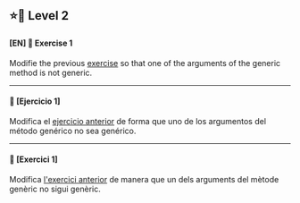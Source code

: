 ⭐🌟 Level 2
-

#### [EN] 📍 Exercise 1

Modifie the previous [exercise](https://github.com/ariamdev/IT-ACADEMY-SPRINT-1/tree/main/SPRINT1/Tasca%20S1%2006%20Generics/Nivell%201/n1exercici2) so that one of the arguments of the generic method is not generic.

---

#### 📍 [Ejercicio 1]

Modifica el [ejercicio anterior](https://github.com/ariamdev/IT-ACADEMY-SPRINT-1/tree/main/SPRINT1/Tasca%20S1%2006%20Generics/Nivell%201/n1exercici2) de forma que uno de los argumentos del método genérico no sea genérico.

---

#### 📍 [Exercici 1]
Modifica [l'exercici anterior](https://github.com/ariamdev/IT-ACADEMY-SPRINT-1/tree/main/SPRINT1/Tasca%20S1%2006%20Generics/Nivell%201/n1exercici2) de manera que un dels arguments del mètode genèric no sigui genèric.


